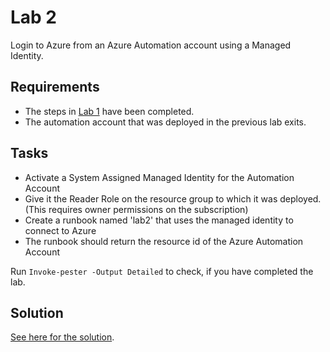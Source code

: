 # Lab 2

Login to Azure from an Azure Automation account using a Managed Identity.

## Requirements

- The steps in [Lab 1](../1-azureAutomationAccount/README.md) have been completed.
- The automation account that was deployed in the previous lab exits.

## Tasks

- Activate a System Assigned Managed Identity for the Automation Account
- Give it the Reader Role on the resource group to which it was deployed. (This requires owner permissions on the subscription)
- Create a runbook named 'lab2' that uses the managed identity to connect to Azure
- The runbook should return the resource id of the Azure Automation Account


Run `Invoke-pester -Output Detailed` to check, if you have completed the lab.

## Solution

[See here for the solution](solution.md).